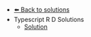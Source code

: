 - [⬅️ Back to solutions](../README.md)
- Typescript R D   Solutions
  - [Solution](./Solution.md "Solution")
